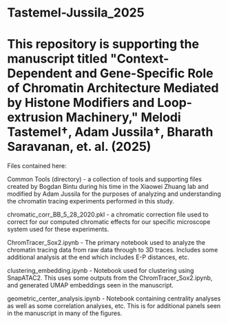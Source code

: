# Tastemel-Jussila_2025
# This repository is supporting the manuscript titled "Context-Dependent and Gene-Specific Role of Chromatin Architecture Mediated by Histone Modifiers and Loop-extrusion Machinery," Melodi Tastemel†, Adam Jussila†, Bharath Saravanan, et. al. (2025)

Files contained here:

Common Tools (directory) - a collection of tools and supporting files created by Bogdan Bintu during his time in the Xiaowei Zhuang lab and modified by Adam Jussila for the purposes of analyzing and understanding the chromatin tracing experiments performed in this study.

chromatic_corr_BB_5_28_2020.pkl - a chromatic correction file used to correct for our computed chromatic effects for our specific microscope system used for these experiments.

ChromTracer_Sox2.ipynb - The primary notebook used to analyze the chromatin tracing data from raw data through to 3D traces. Includes some additional analysis at the end which includes E-P distances, etc.

clustering_embedding.ipynb - Notebook used for clustering using SnapATAC2. This uses some outputs from the ChromTracer_Sox2.ipynb, and generated UMAP embeddings seen in the manuscript.

geometric_center_analysis.ipynb - Notebook containing centrality analyses as well as some correlation analyses, etc. This is for additional panels seen in the manuscript in many of the figures.
